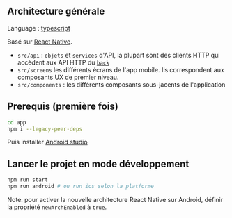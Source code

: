 ## Architecture générale

Language : [typescript](https://typescript.org)

Basé sur [React Native](https://fr.reactjs.org/).

- `src/api` : `objets` et `services` d'API, la plupart sont des clients HTTP qui accèdent aux API HTTP
  du [`back`](../back/README.md)
- `src/screens` les différents écrans de l'app mobile. Ils correspondent aux composants UX de premier niveau.
- `src/components` : les différents composants sous-jacents de l'application

## Prerequis (première fois)

```bash
cd app
npm i --legacy-peer-deps
```

Puis installer [Android studio](https://docs.expo.dev/workflow/android-studio-emulator/)

## Lancer le projet en mode développement

```bash
npm run start
npm run android # ou run ios selon la platforme
```

Note: pour activer la nouvelle architecture React Native sur Android, définir la propriété `newArchEnabled` à `true`. 

